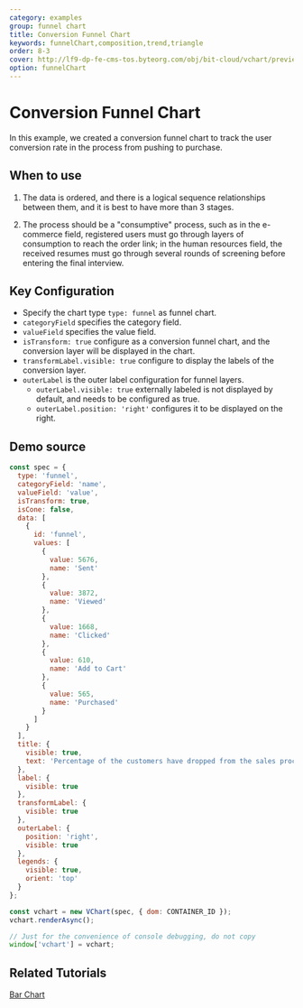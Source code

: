 ```yaml
---
category: examples
group: funnel chart
title: Conversion Funnel Chart
keywords: funnelChart,composition,trend,triangle
order: 8-3
cover: http://lf9-dp-fe-cms-tos.byteorg.com/obj/bit-cloud/vchart/preview/funnel-chart/transform-funnel.png
option: funnelChart
---
```


# Conversion Funnel Chart

In this example, we created a conversion funnel chart to track the user conversion rate in the process from pushing to purchase.

## When to use

1. The data is ordered, and there is a logical sequence relationships between them, and it is best to have more than 3 stages.

2. The process should be a "consumptive" process, such as in the e-commerce field, registered users must go through layers of consumption to reach the order link; in the human resources field, the received resumes must go through several rounds of screening before entering the final interview.

## Key Configuration

- Specify the chart type `type: funnel` as funnel chart.
- `categoryField` specifies the category field.
- `valueField` specifies the value field.
- `isTransform: true` configure as a conversion funnel chart, and the conversion layer will be displayed in the chart.
- `transformLabel.visible: true` configure to display the labels of the conversion layer.
- `outerLabel` is the outer label configuration for funnel layers.
  - `outerLabel.visible: true` externally labeled is not displayed by default, and needs to be configured as true.
  - `outerLabel.position: 'right'` configures it to be displayed on the right.

## Demo source

```javascript livedemo
const spec = {
  type: 'funnel',
  categoryField: 'name',
  valueField: 'value',
  isTransform: true,
  isCone: false,
  data: [
    {
      id: 'funnel',
      values: [
        {
          value: 5676,
          name: 'Sent'
        },
        {
          value: 3872,
          name: 'Viewed'
        },
        {
          value: 1668,
          name: 'Clicked'
        },
        {
          value: 610,
          name: 'Add to Cart'
        },
        {
          value: 565,
          name: 'Purchased'
        }
      ]
    }
  ],
  title: {
    visible: true,
    text: 'Percentage of the customers have dropped from the sales process'
  },
  label: {
    visible: true
  },
  transformLabel: {
    visible: true
  },
  outerLabel: {
    position: 'right',
    visible: true
  },
  legends: {
    visible: true,
    orient: 'top'
  }
};

const vchart = new VChart(spec, { dom: CONTAINER_ID });
vchart.renderAsync();

// Just for the convenience of console debugging, do not copy
window['vchart'] = vchart;
```

## Related Tutorials

[Bar Chart](link)
